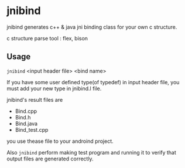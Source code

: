 # jnibind
jnibind generates c++ & java jni binding class for your own c structure.

c structure parse tool : flex, bison

## Usage

`jnibind` \<input header file\> \<bind name\>

If you have some user defined type(of typedef) in input header file, you must add your new type in jnibind.l file.

jnibind's result files are 

* Bind<name>.cpp
* Bind<name>.h
* Bind<name>.java
* Bind<name>_test.cpp

you use thease file to your androind project.

Also `jnibind` perform making test program and running it to verify that output files are generated correctly.
